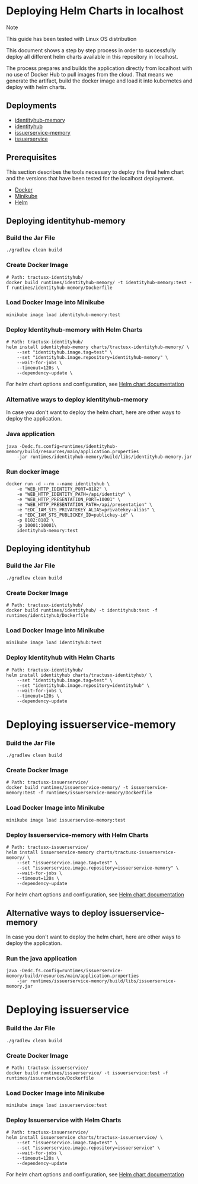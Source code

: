 # Deploying Helm Charts in localhost

> [!NOTE]
> This guide has been tested with Linux OS distribution

This document shows a step by step process in order to successfully deploy
all different helm charts available in this repository in localhost.

The process prepares and builds the application directly from localhost with 
no use of Docker Hub to pull images from the cloud. That means we generate the 
artifact, build the docker image and load it into kubernetes and deploy with helm charts.


## Deployments

- [identityhub-memory](#deploying-identityhub-memory)
- [identityhub](#deploying-identityhub)
- [issuerservice-memory](#deploying-issuerservice-memory)
- [issuerservice](#deploying-issuerservice)

## Prerequisites

This section describes the tools necessary to deploy the final helm chart and the versions that have been tested for the localhost deployment.

- [Docker](https://docs.docker.com/engine/install/ubuntu/)
- [Minikube](https://minikube.sigs.k8s.io/docs/start/)
- [Helm](https://helm.sh/docs/intro/install/)

## Deploying identityhub-memory

### Build the Jar File
```shell
./gradlew clean build
```

### Create Docker Image

```shell
# Path: tractusx-identityhub/
docker build runtimes/identityhub-memory/ -t identityhub-memory:test -f runtimes/identityhub-memory/Dockerfile
```

### Load Docker Image into Minikube
```shell
minikube image load identityhub-memory:test
```

### Deploy Identityhub-memory with Helm Charts
```shell
# Path: tractusx-identityhub/
helm install identityhub-memory charts/tractusx-identityhub-memory/ \
    --set "identityhub.image.tag=test" \
    --set "identityhub.image.repository=identityhub-memory" \
    --wait-for-jobs \
    --timeout=120s \
    --dependency-update \
```

For helm chart options and configuration, see [Helm chart documentation](https://github.com/eclipse-tractusx/tractusx-identityhub/blob/main/charts/tractusx-identityhub-memory/README.md)

### Alternative ways to deploy identityhub-memory

In case you don't want to deploy the helm chart, here are other ways to deploy the application.

### Java application

```shell
java -Dedc.fs.config=runtimes/identityhub-memory/build/resources/main/application.properties
    -jar runtimes/identityhub-memory/build/libs/identityhub-memory.jar
```

### Run docker image

```shell
docker run -d --rm --name identityhub \
    -e "WEB_HTTP_IDENTITY_PORT=8182" \
    -e "WEB_HTTP_IDENTITY_PATH=/api/identity" \
    -e "WEB_HTTP_PRESENTATION_PORT=10001" \
    -e "WEB_HTTP_PRESENTATION_PATH=/api/presentation" \
    -e "EDC_IAM_STS_PRIVATEKEY_ALIAS=privatekey-alias" \
    -e "EDC_IAM_STS_PUBLICKEY_ID=publickey-id" \
    -p 8182:8182 \
    -p 10001:10001\
    identityhub-memory:test
```

## Deploying identityhub

### Build the Jar File
```shell
./gradlew clean build
```

### Create Docker Image

```shell
# Path: tractusx-identityhub/
docker build runtimes/identityhub/ -t identityhub:test -f runtimes/identityhub/Dockerfile
```

### Load Docker Image into Minikube
```shell
minikube image load identityhub:test
```

### Deploy Identityhub with Helm Charts
```shell
# Path: tractusx-identityhub/
helm install identityhub charts/tractusx-identityhub/ \
    --set "identityhub.image.tag=test" \
    --set "identityhub.image.repository=identityhub" \
    --wait-for-jobs \
    --timeout=120s \
    --dependency-update
```

# Deploying issuerservice-memory

### Build the Jar File

```shell
./gradlew clean build
```

### Create Docker Image

```shell
# Path: tractusx-issuerservice/
docker build runtimes/issuerservice-memory/ -t issuerservice-memory:test -f runtimes/issuerservice-memory/Dockerfile
```

### Load Docker Image into Minikube
```shell
minikube image load issuerservice-memory:test
```

### Deploy Issuerservice-memory with Helm Charts

```shell
# Path: tractusx-issuerservice/
helm install issuerservice-memory charts/tractusx-issuerservice-memory/ \
    --set "issuerservice.image.tag=test" \
    --set "issuerservice.image.repository=issuerservice-memory" \
    --wait-for-jobs \
    --timeout=120s \
    --dependency-update
```
For helm chart options and configuration, see [Helm chart documentation](https://github.com/eclipse-tractusx/tractusx-identityhub/blob/main/charts/tractusx-issuerservice-memory/README.md)

## Alternative ways to deploy issuerservice-memory

In case you don't want to deploy the helm chart, here are other ways to deploy the application.

### Run the java application

```shell
java -Dedc.fs.config=runtimes/issuerservice-memory/build/resources/main/application.properties
    -jar runtimes/issuerservice-memory/build/libs/issuerservice-memory.jar
```

# Deploying issuerservice

### Build the Jar File

```shell
./gradlew clean build
```

### Create Docker Image

```shell
# Path: tractusx-issuerservice/
docker build runtimes/issuerservice/ -t issuerservice:test -f runtimes/issuerservice/Dockerfile
```

### Load Docker Image into Minikube
```shell
minikube image load issuerservice:test
```

### Deploy Issuerservice with Helm Charts

```shell
# Path: tractusx-issuerservice/
helm install issuerservice charts/tractusx-issuerservice/ \
    --set "issuerservice.image.tag=test" \
    --set "issuerservice.image.repository=issuerservice" \
    --wait-for-jobs \
    --timeout=120s \
    --dependency-update
```
For helm chart options and configuration, see [Helm chart documentation](https://github.com/eclipse-tractusx/tractusx-identityhub/blob/main/charts/tractusx-issuerservice-memory/README.md)
